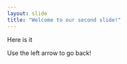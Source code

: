 ```yaml
---
layout: slide
title: "Welcome to our second slide!"
---
```

Here is it

Use the left arrow to go back!
